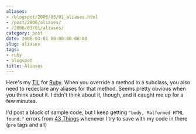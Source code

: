 ```yaml
---
aliases:
- /blogspot/2006/03/01_aliases.html
- /post/2006/aliases/
- /2006/03/01/aliases/
category: post
date: 2006-03-01 00:00:00-08:00
slug: aliases
tags:
- ruby
- blogspot
title: Aliases
---
```


Here's my [TIL](../../../card/TIL.md) for [Ruby](../../../card/Ruby.md). When you override a method in a subclass, you also need to redeclare any aliases for that method. Seems pretty obvious when you think about it. I didn't think about it, though, and it caught me up for a few minutes.

I'd post a block of sample code, but I keep getting `"body, Malformed HTML found."`
errors from [43 Things](../../../card/43%20Things.md) whenever I try to save with my code in there (`pre` tags and
all)
